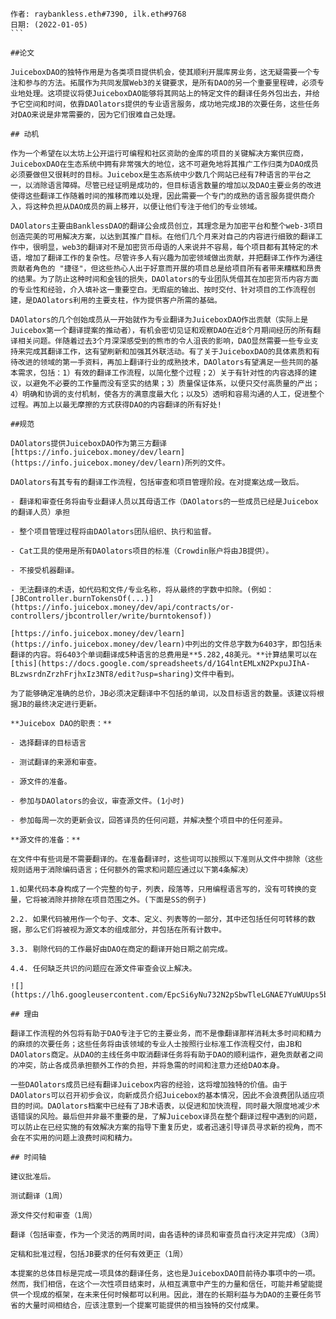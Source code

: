 
 
````纯文本
作者: raybankless.eth#7390, ilk.eth#9768
日期: (2022-01-05)
```

##论文

JuiceboxDAO的独特作用是为各类项目提供机会，使其顺利开展库房业务，这无疑需要一个专注和参与的方法。拓展作为共同发展Web3的关键要求，是所有DAO的另一个重要里程碑，必须专业地处理。这项提议将使JuiceboxDAO能够将其网站上的特定文件的翻译任务外包出去，并给予它空间和时间，依靠DAOlators提供的专业语言服务，成功地完成JB的次要任务，这些任务对DAO来说是非常需要的，因为它们很难自己处理。

## 动机

作为一个希望在以太坊上公开运行可编程和社区资助的金库的项目的关键解决方案供应商，JuiceboxDAO在生态系统中拥有非常强大的地位，这不可避免地将其推广工作归类为DAO成员必须要做但又很耗时的目标。Juicebox是生态系统中少数几个网站已经有7种语言的平台之一，以消除语言障碍。尽管已经证明是成功的，但目标语言数量的增加以及DAO主要业务的改进使得这些翻译工作随着时间的推移而难以处理，因此需要一个专门的成熟的语言服务提供商介入，将这种负担从DAO成员的肩上移开，以便让他们专注于他们的专业领域。

DAOlators主要由BanklessDAO的翻译公会成员创立，其理念是为加密平台和整个web-3项目创造完美的可用解决方案，以达到其推广目标。在他们几个月来对自己的内容进行细致的翻译工作中，很明显，web3的翻译对不是加密货币母语的人来说并不容易，每个项目都有其特定的术语，增加了翻译工作的复杂性。尽管许多人有兴趣为加密领域做出贡献，并把翻译工作作为通往贡献者角色的 "捷径"，但这些热心人出于好意而开展的项目总是给项目所有者带来糟糕和昂贵的结果。为了防止这种时间和金钱的损失，DAOlators的专业团队凭借其在加密货币内容方面的专业性和经验，介入填补这一重要空白。无瑕疵的输出、按时交付、针对项目的工作流程创建，是DAOlators利用的主要支柱，作为提供客户所需的基础。

DAOlators的几个创始成员从一开始就作为专业翻译为JuiceboxDAO作出贡献（实际上是Juicebox第一个翻译提案的推动者），有机会密切见证和观察DAO在近8个月期间经历的所有翻译相关问题。伴随着过去3个月深深感受到的熊市的令人沮丧的影响，DAO显然需要一些专业支持来完成其翻译工作，这有望刷新和加强其外联活动。有了关于JuiceboxDAO的具体素质和有待改进的领域的第一手资料，再加上翻译行业的成熟技术，DAOlators有望满足一些共同的基本需求，包括：1）有效的翻译工作流程，以简化整个过程；2）关于有针对性的内容选择的建议，以避免不必要的工作量而没有坚实的结果；3）质量保证体系，以便只交付高质量的产出；4）明确和协调的支付机制，使各方的满意度最大化；以及5）透明和容易沟通的人工，促进整个过程。再加上以最无摩擦的方式获得DAO的内容翻译的所有好处!

##规范

DAOlators提供JuiceboxDAO作为第三方翻译[https://info.juicebox.money/dev/learn](https://info.juicebox.money/dev/learn)所列的文件。

DAOlators有其专有的翻译工作流程，包括审查和项目管理阶段。在对提案达成一致后。

- 翻译和审查任务将由专业翻译人员以其母语工作（DAOlators的一些成员已经是Juicebox的翻译人员）承担

- 整个项目管理过程将由DAOlators团队组织、执行和监督。

- Cat工具的使用是所有DAOlators项目的标准（Crowdin账户将由JB提供）。

- 不接受机器翻译。

- 无法翻译的术语，如代码和文件/专业名称，将从最终的字数中扣除。(例如：[JBController.burnTokensOf(...)](https://info.juicebox.money/dev/api/contracts/or-controllers/jbcontroller/write/burntokensof))

[https://info.juicebox.money/dev/learn](https://info.juicebox.money/dev/learn)中列出的文件总字数为6403字，即包括未翻译的内容。将6403个单词翻译成5种语言的总费用是**5.282,48美元。**计算结果可以在[this](https://docs.google.com/spreadsheets/d/1G4lntEMLxN2PxpuJIhA-BLzwsrdnZrzhFrjhxIz3NT8/edit?usp=sharing)文件中看到。

为了能够确定准确的总价，JB必须决定翻译中不包括的单词，以及目标语言的数量。该建议将根据JB的最终决定进行更新。

**Juicebox DAO的职责：**

- 选择翻译的目标语言

- 测试翻译的来源和审查。

- 源文件的准备。

- 参加与DAOlators的会议，审查源文件。(1小时)

- 参加每周一次的更新会议，回答译员的任何问题，并解决整个项目中的任何差异。

**源文件的准备：**

在文件中有些词是不需要翻译的。在准备翻译时，这些词可以按照以下准则从文件中排除（这些规则适用于消除编码语言；任何额外的需求和问题应通过以下第4条解决）

1.如果代码本身构成了一个完整的句子，列表，段落等，只用编程语言写的，没有可转换的变量，它将被消除并排除在项目范围之外。(下面是SS的例子)

2.2. 如果代码被用作一个句子、文本、定义、列表等的一部分，其中还包括任何可转移的数据，那么它们将被视为源文本的组成部分，并包括在所有计数中。

3.3. 剔除代码的工作最好由DAO在商定的翻译开始日期之前完成。

4.4. 任何缺乏共识的问题应在源文件审查会议上解决。

![](https://lh6.googleusercontent.com/EpcSi6yNu732N2pSbwTleLGNAE7YuWUUps5bvzSx8lyzDpyxjl9oKw70mNHEa2OZm7U6eU2wOWmLZ9aTxajPi9qi5VVTaDxRE_H15NlYDbCDdtatYzm0mFoYIsAOUeGBlCMK8UAc4bmXpZX0wTs)

## 理由

翻译工作流程的外包将有助于DAO专注于它的主要业务，而不是像翻译那样消耗太多时间和精力的麻烦的次要任务；这些任务将由该领域的专业人士按照行业标准工作流程交付，由JB和DAOlators商定。从DAO的主线任务中取消翻译任务将有助于DAO的顺利运作，避免贡献者之间的冲突，防止各成员承担额外工作的负担，并将急需的时间和注意力还给DAO本身。

一些DAOlators成员已经有翻译Juicebox内容的经验，这将增加独特的价值。由于DAOlators可以召开初步会议，向新成员介绍Juicebox的基本情况，因此不会浪费团队适应项目的时间。DAOlators档案中已经有了JB术语表，以促进和加快流程，同时最大限度地减少术语错误的风险。最后但并非最不重要的是，了解Juicebox译员在整个翻译过程中遇到的问题，可以防止在已经实施的有效解决方案的指导下重复历史，或者迅速引导译员寻求新的视角，而不会在不实用的问题上浪费时间和精力。

## 时间轴

建议批准后。

测试翻译（1周）

源文件交付和审查（1周）

翻译（包括审查，作为一个灵活的两周时间，由各语种的译员和审查员自行决定并完成）（3周）

定稿和批准过程，包括JB要求的任何有效更正（1周）

本提案的总体目标是完成一项具体的翻译任务，这也是JuiceboxDAO目前待办事项中的一项。然而，我们相信，在这个一次性项目结束时，从相互满意中产生的力量和信任，可能并希望能提供一个现成的框架，在未来任何时候都可以利用。因此，潜在的长期利益与为DAO的主要任务节省的大量时间相结合，应该注意到一个提案可能提供的相当独特的交付成果。
